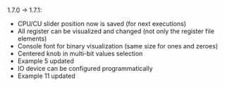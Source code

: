 
1.7.0 -> 1.7.1:
* CPU/CU slider position now is saved (for next executions)
* All register can be visualized and changed (not only the register file elements)
* Console font for binary visualization (same size for ones and zeroes)
* Centered knob in multi-bit values selection
* Example 5 updated
* IO device can be configured programmatically
* Example 11 updated
